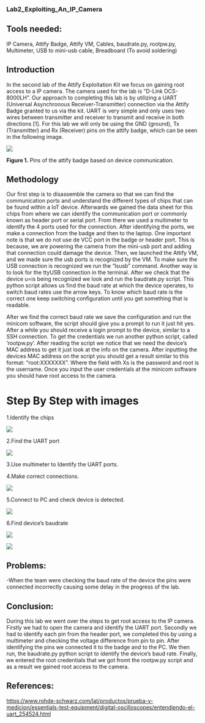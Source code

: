 
### Lab2_Exploiting_An_IP_Camera

## Tools needed:  
IP Camera, Attify Badge, Attify VM, Cables, baudrate.py, rootpw.py, Multimeter, USB to mini-usb cable, Breadboard (To avoid soldering)   

## Introduction  
In the second lab of the Attify Exploitation Kit we focus on gaining root access to a IP camera. The camera used for the lab is “D-Link DCS-8000LH”. Our approach to completing this lab is by utilizing a UART (Universal Asynchronous Receiver-Transmitter) connection via the Attify Badge granted to us via the kit. UART is very simple and only uses two wires between transmitter and receiver to transmit and receive in both directions [1]. For this lab we will only be using the GND (ground), Tx (Transmitter) and Rx (Receiver) pins on the attify badge, which can be seen in the following image.   

![](imgs/figure1.png)

**Figure 1.** Pins of the attify badge based on device communication. 

## Methodology
Our first step is to disassemble the camera so that we can find the communication ports and understand the different types of chips that can be found within a IoT device. Afterwards we gained the data sheet for this chips from where we can identify the communication port or commonly known as header port or serial port. From there we used a multimeter to identify the 4 ports used for the connection. After identifying the ports, we make a connection from the badge and then to the laptop. One important note is that we do not use de VCC port in the badge or header port. This is because, we are powering the camera from the mini-usb port and adding that connection could damage the device. Then, we launched the Attify VM, and we made sure the usb ports is recognized by the VM. To make sure the USB connection is recognized we run the “lsusb” command. Another way is to look for the ttyUSB connection in the terminal. After we check that the device u=is being recognized we look and run the baudrate.py script. This python script allows us find the baud rate at which the device operates, to switch baud rates use the arrow keys. To know which baud rate is the correct one keep switching configuration until you get something that is readable.

After we find the correct baud rate we save the configuration and run the minicom software, the script should give you a prompt to run it just hit yes. After a while you should receive a login prompt to the device, similar to a SSH connection. To get the credentials we run another python script, called ‘rootpw.py’. After reading the script we notice that we need the device’s MAC address to get it just look at the info on the camera. After inputting the devices MAC address on the script you should get a result similar to this format: “root:XXXXXXX”. Where the field with Xs is the password and root is the username. Once you input the user credentials at the minicom software you should have root access to the camera.    

# Step By Step with images  

1.Identify the chips

![](imgs/step1.png)

2.Find the UART port

![](imgs/step2.png)

3.Use multimeter to Identify the UART ports.  

4.Make correct connections.  

![](imgs/step5.jpg)

5.Connect to PC and check device is detected.

![](imgs/step7.png)

6.Find device’s baudrate

![](imgs/step8.png)

![](imgs/step9.png)

## Problems: 
-When the team were checking the baud rate of the device the pins were connected incorrectly causing some delay in the progress of the lab. 

## Conclusion:
During this lab we went over the steps to get root access to the IP camera. Firstly we had to open the camera and identify the UART port. Secondly we had to identify each pin from the header port, we completed this by using a multimeter and checking the voltage difference from pin to pin. After identifying the pins we connected it to the badge and to the PC. We then run, the baudrate.py python script to identify the device’s baud rate. Finally, we entered the root credentials that we got fromt the rootpw.py script and as a result we gained root access to the camera.  

## References:
https://www.rohde-schwarz.com/lat/productos/prueba-y-medicion/essentials-test-equipment/digital-oscilloscopes/entendiendo-el-uart_254524.html
